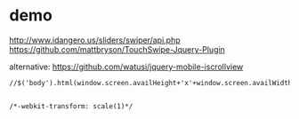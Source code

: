 demo
====

http://www.idangero.us/sliders/swiper/api.php
https://github.com/mattbryson/TouchSwipe-Jquery-Plugin

alternative:
https://github.com/watusi/jquery-mobile-iscrollview


	//$('body').html(window.screen.availHeight+'x'+window.screen.availWidth);

	
	/*-webkit-transform: scale(1)*/